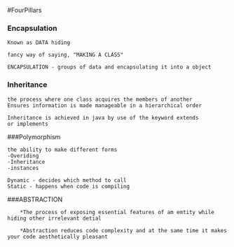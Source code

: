 #FourPillars


### Encapsulation
```
Known as DATA hiding
```
```
fancy way of saying, "MAKING A CLASS"
```
```
ENCAPSULATION - groups of data and encapsulating it into a object
```
### Inheritance
```
the process where one class acquires the members of another
Ensures information is made manageable in a hierarchical order
```
```
Inheritance is achieved in java by use of the keyword extends 
or implements
```

###Polymorphism
```
the ability to make different forms
-Overiding
-Inheritance
-instances
```
```
Dynamic - decides which method to call
Static - happens when code is compiling
```

###ABSTRACTION
```
	*The process of exposing essential features of am emtity while 
hiding other irrelevant detial

	*Abstraction reduces code complexity and at the same time it makes
your code aesthetically pleasant
```